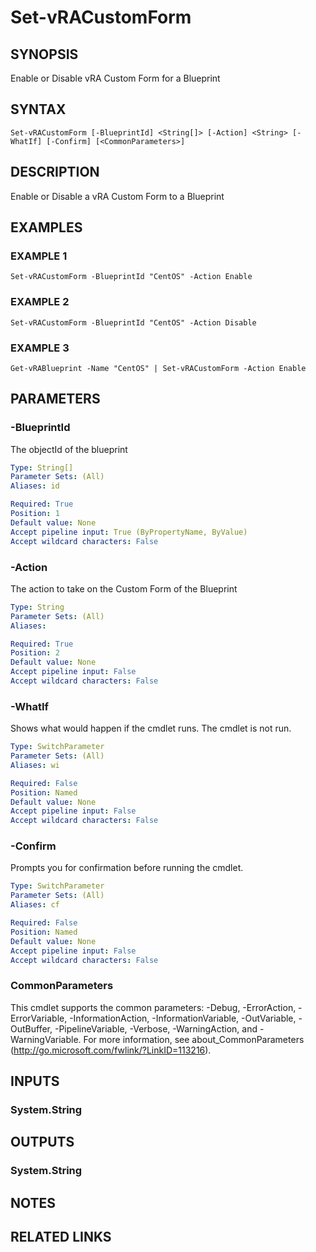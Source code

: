 # Set-vRACustomForm

## SYNOPSIS
Enable or Disable vRA Custom Form for a Blueprint

## SYNTAX

```
Set-vRACustomForm [-BlueprintId] <String[]> [-Action] <String> [-WhatIf] [-Confirm] [<CommonParameters>]
```

## DESCRIPTION
Enable or Disable a vRA Custom Form to a Blueprint

## EXAMPLES

### EXAMPLE 1
```
Set-vRACustomForm -BlueprintId "CentOS" -Action Enable
```

### EXAMPLE 2
```
Set-vRACustomForm -BlueprintId "CentOS" -Action Disable
```

### EXAMPLE 3
```
Get-vRABlueprint -Name "CentOS" | Set-vRACustomForm -Action Enable
```

## PARAMETERS

### -BlueprintId
The objectId of the blueprint

```yaml
Type: String[]
Parameter Sets: (All)
Aliases: id

Required: True
Position: 1
Default value: None
Accept pipeline input: True (ByPropertyName, ByValue)
Accept wildcard characters: False
```

### -Action
The action to take on the Custom Form of the Blueprint

```yaml
Type: String
Parameter Sets: (All)
Aliases:

Required: True
Position: 2
Default value: None
Accept pipeline input: False
Accept wildcard characters: False
```

### -WhatIf
Shows what would happen if the cmdlet runs.
The cmdlet is not run.

```yaml
Type: SwitchParameter
Parameter Sets: (All)
Aliases: wi

Required: False
Position: Named
Default value: None
Accept pipeline input: False
Accept wildcard characters: False
```

### -Confirm
Prompts you for confirmation before running the cmdlet.

```yaml
Type: SwitchParameter
Parameter Sets: (All)
Aliases: cf

Required: False
Position: Named
Default value: None
Accept pipeline input: False
Accept wildcard characters: False
```

### CommonParameters
This cmdlet supports the common parameters: -Debug, -ErrorAction, -ErrorVariable, -InformationAction, -InformationVariable, -OutVariable, -OutBuffer, -PipelineVariable, -Verbose, -WarningAction, and -WarningVariable.
For more information, see about_CommonParameters (http://go.microsoft.com/fwlink/?LinkID=113216).

## INPUTS

### System.String

## OUTPUTS

### System.String

## NOTES

## RELATED LINKS
